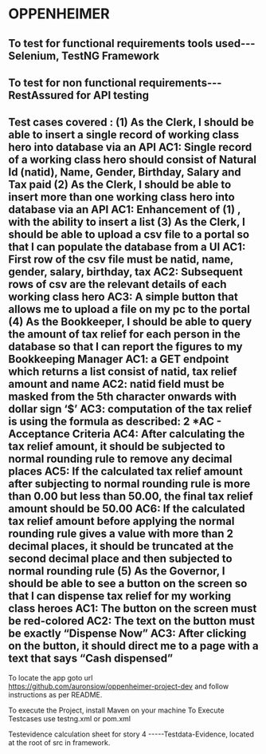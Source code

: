 # OPPENHEIMER
To test for functional requirements tools used--- Selenium, TestNG Framework
-------------------------------------------------------------------------------------------------------------------------------------------------------------------
To test for non functional requirements--- RestAssured for API testing
------------------------------------------------------------------------------------------------------------------------------------------------------------------
Test cases covered : 
 (1) As the Clerk, I should be able to insert a single record of
working class hero into database via an API
AC1: Single record of a working class hero should consist of Natural Id
(natid), Name, Gender, Birthday, Salary and Tax paid
(2) As the Clerk, I should be able to insert more than one working
class hero into database via an API
AC1: Enhancement of (1) , with the ability to insert a list
(3) As the Clerk, I should be able to upload a csv file to a portal so
that I can populate the database from a UI
AC1: First row of the csv file must be natid, name, gender, salary,
birthday, tax
AC2: Subsequent rows of csv are the relevant details of each working
class hero
AC3: A simple button that allows me to upload a file on my pc to the
portal
(4) As the Bookkeeper, I should be able to query the amount of tax
relief for each person in the database so that I can report the
figures to my Bookkeeping Manager
AC1: a GET endpoint which returns a list consist of natid, tax relief
amount and name
AC2: natid field must be masked from the 5th character onwards with
dollar sign ‘$’
AC3: computation of the tax relief is using the formula as described:
2
*AC - Acceptance Criteria
AC4: After calculating the tax relief amount, it should be subjected to
normal rounding rule to remove any decimal places
AC5: If the calculated tax relief amount after subjecting to normal
rounding rule is more than 0.00 but less than 50.00, the final tax
relief amount should be 50.00
AC6: If the calculated tax relief amount before applying the normal
rounding rule gives a value with more than 2 decimal places, it should
be truncated at the second decimal place and then subjected to normal
rounding rule
(5) As the Governor, I should be able to see a button on the screen so
that I can dispense tax relief for my working class heroes
AC1: The button on the screen must be red-colored
AC2: The text on the button must be exactly “Dispense Now”
AC3: After clicking on the button, it should direct me to a page with a
text that says “Cash dispensed”
----------------------------------------------------------------------------------------------------------------------------------------

To locate the app goto url  
https://github.com/auronsiow/oppenheimer-project-dev
and follow instructions as per README.


To execute the Project, install Maven on your machine
To Execute Testcases use testng.xml or pom.xml

Testevidence calculation sheet for story 4 -----Testdata-Evidence, located at the root of src in framework.

